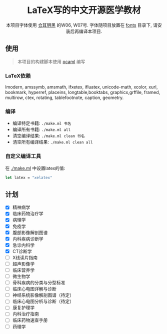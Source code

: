 
<div align="center">

# LaTeX写的中文开源医学教材

本项目字体使用 [仓耳明黑](http://tsanger.cn/product/352) 的W06, W07号.
字体随项目放置在 [fonts](./fonts/) 目录下, 请安装后再编译本项目.

</div>

## 使用
> 本项目的构建脚本使用 [ocaml](ocaml.org) 编写

### LaTeX依赖

lmodern, amssymb, amsmath, ifxetex, ifluatex, unicode-math, xcolor, xurl, bookmark, hyperref, placeins, longtable,booktabs, graphicx,grffile, framed, multirow, ctex, rotating, tablefootnote, caption, geometry.

### 编译
- 编译特定书籍: `./make.ml 书名`
- 编译所有书籍: `./make.ml all`
- 清空编译结果: `./make.ml clean 书名`
- 清空所有编译结果: `./make.ml clean all`

### 自定义编译工具

在 [./make.ml](./make.ml) 中设置latex的值:
```ocaml
let latex = "xelatex"
```

## 计划
- [x] 精神病学
- [x] 临床药物治疗学
- [x] 病理学
- [x] 免疫学
- [x] 腹部影像解剖图谱
- [x] 内科疾病诊断学
- [x] 急诊内科学
- [x] CT诊断学
- [ ] X线读片指南
- [ ] 超声影像学
- [ ] 临床营养学
- [ ] 微生物学
- [ ] 骨科疾病的分类与分型标准
- [ ] 临床心电图详解与诊断
- [ ] 神经系统影像解剖图谱（待定）
- [ ] 临床心电图分析与诊断（待定）
- [ ] 康复护理学
- [ ] 内科治疗指南
- [ ] 临床药物速查手册
- [ ] 药理学